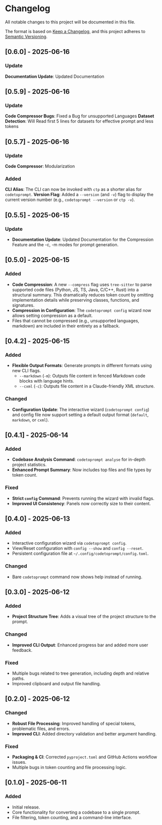 # Changelog

All notable changes to this project will be documented in this file.

The format is based on [Keep a Changelog](https://keepachangelog.com/en/1.0.0/),
and this project adheres to [Semantic Versioning](https://semver.org/spec/v2.0.0.html).

## [0.6.0] - 2025-06-16
### Update
 **Documentation Update**: Updated Documentation


## [0.5.9] - 2025-06-16

### Update
 **Code Compressor Bugs**: Fixed a Bug for unsupported Languages
 **Dataset Detection**: Will Read first 5 lines for datasets for effective prompt and less tokens

## [0.5.7] - 2025-06-16

### Update
 **Code Compressor**: Modularization
 
### Added
 **CLI Alias**: The CLI can now be invoked with `ctp` as a shorter alias for `codetoprompt`.
 **Version Flag**: Added a `--version` (and `-v`) flag to display the current version number (e.g., `codetoprompt --version` or `ctp -v`).

## [0.5.5] - 2025-06-15

### Update
- **Documentation Update**: Updated Documentation for the Compression Feature and the -c, -m modes for prompt generation.

## [0.5.0] - 2025-06-15

### Added
- **Code Compression**: A new `--compress` flag uses `tree-sitter` to parse supported code files (Python, JS, TS, Java, C/C++, Rust) into a structural summary. This dramatically reduces token count by omitting implementation details while preserving classes, functions, and signatures.
- **Compression in Configuration**: The `codetoprompt config` wizard now allows setting compression as a default.
- Files that cannot be compressed (e.g., unsupported languages, markdown) are included in their entirety as a fallback.

## [0.4.2] - 2025-06-15

### Added
- **Flexible Output Formats**: Generate prompts in different formats using new CLI flags.
  - `--markdown` (`-m`): Outputs file content in fenced Markdown code blocks with language hints.
  - `--cxml` (`-c`): Outputs file content in a Claude-friendly XML structure.

### Changed
- **Configuration Update**: The interactive wizard (`codetoprompt config`) and config file now support setting a default output format (`default`, `markdown`, or `cxml`).

## [0.4.1] - 2025-06-14

### Added
- **Codebase Analysis Command**: `codetoprompt analyse` for in-depth project statistics.
- **Enhanced Prompt Summary**: Now includes top files and file types by token count.

### Fixed
- **Strict `config` Command**: Prevents running the wizard with invalid flags.
- **Improved UI Consistency**: Panels now correctly size to their content.

## [0.4.0] - 2025-06-13

### Added
- Interactive configuration wizard via `codetoprompt config`.
- View/Reset configuration with `config --show` and `config --reset`.
- Persistent configuration file at `~/.config/codetoprompt/config.toml`.

### Changed
- Bare `codetoprompt` command now shows help instead of running.

## [0.3.0] - 2025-06-12

### Added
- **Project Structure Tree**: Adds a visual tree of the project structure to the prompt.

### Changed
- **Improved CLI Output**: Enhanced progress bar and added more user feedback.

### Fixed
- Multiple bugs related to tree generation, including depth and relative paths.
- Improved clipboard and output file handling.

## [0.2.0] - 2025-06-12

### Changed
- **Robust File Processing**: Improved handling of special tokens, problematic files, and errors.
- **Improved CLI**: Added directory validation and better argument handling.

### Fixed
- **Packaging & CI**: Corrected `pyproject.toml` and GitHub Actions workflow issues.
- Multiple bugs in token counting and file processing logic.

## [0.1.0] - 2025-06-11

### Added
- Initial release.
- Core functionality for converting a codebase to a single prompt.
- File filtering, token counting, and a command-line interface.